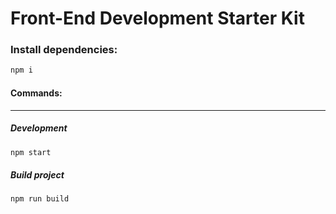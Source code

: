 # Front-End Development Starter Kit

### Install dependencies:

```bash
npm i
```

#### Commands:

------------


##### Development
```bash
npm start
```
##### Build project
```bash
npm run build
```
